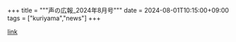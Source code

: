+++
title = """声の広報_2024年8月号"""
date = 2024-08-01T10:15:00+09:00
tags = ["kuriyama","news"]
+++


[link](https://www.town.kuriyama.hokkaido.jp/site/koho/28361.html)

